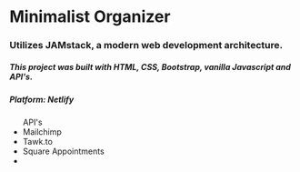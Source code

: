 # Minimalist Organizer

  <h3>Utilizes JAMstack, a modern web development architecture.</h3>
    <h5>This project was built with HTML, CSS, Bootstrap, vanilla Javascript and API's.</h5>
    <h5>Platform: <b>Netlify</b></h5>
    <ul>
      API's
      <li>Mailchimp</li>
      <li>Tawk.to</li>
      <li>Square Appointments</li>
      <li></li>
    </ul>
    <img src="https://icatcare.org/app/uploads/2018/07/Thinking-of-getting-a-cat.png" alt="">
    <a href="wwww.minimalistorganizer.com"></a>
